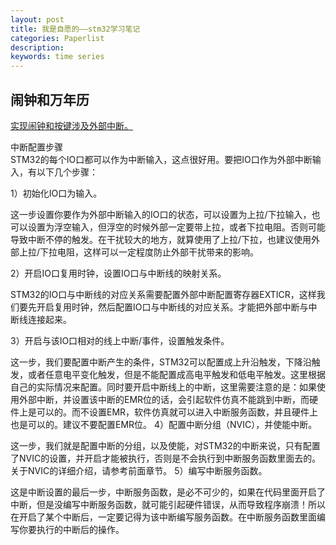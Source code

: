 ```yaml
---
layout: post
title: 我是自愿的——stm32学习笔记
categories: Paperlist
description: 
keywords: time series
---
```


## 闹钟和万年历

[实现闹钟和按键涉及外部中断。](https://blog.csdn.net/zzwdkxx/article/details/9036679)


中断配置步骤                                                                                                                          
STM32的每个IO口都可以作为中断输入，这点很好用。要把IO口作为外部中断输入，有以下几个步骤：

1）初始化IO口为输入。

这一步设置你要作为外部中断输入的IO口的状态，可以设置为上拉/下拉输入，也可以设置为浮空输入，但浮空的时候外部一定要带上拉，或者下拉电阻。否则可能导致中断不停的触发。在干扰较大的地方，就算使用了上拉/下拉，也建议使用外部上拉/下拉电阻，这样可以一定程度防止外部干扰带来的影响。

2）开启IO口复用时钟，设置IO口与中断线的映射关系。

STM32的IO口与中断线的对应关系需要配置外部中断配置寄存器EXTICR，这样我们要先开启复用时钟，然后配置IO口与中断线的对应关系。才能把外部中断与中断线连接起来。

3）开启与该IO口相对的线上中断/事件，设置触发条件。

这一步，我们要配置中断产生的条件，STM32可以配置成上升沿触发，下降沿触发，或者任意电平变化触发，但是不能配置成高电平触发和低电平触发。这里根据自己的实际情况来配置。同时要开启中断线上的中断，这里需要注意的是：如果使用外部中断，并设置该中断的EMR位的话，会引起软件仿真不能跳到中断，而硬件上是可以的。而不设置EMR，软件仿真就可以进入中断服务函数，并且硬件上也是可以的。建议不要配置EMR位。
4）配置中断分组（NVIC），并使能中断。

这一步，我们就是配置中断的分组，以及使能，对STM32的中断来说，只有配置了NVIC的设置，并开启才能被执行，否则是不会执行到中断服务函数里面去的。关于NVIC的详细介绍，请参考前面章节。
5）编写中断服务函数。

这是中断设置的最后一步，中断服务函数，是必不可少的，如果在代码里面开启了中断，但是没编写中断服务函数，就可能引起硬件错误，从而导致程序崩溃！所以在开启了某个中断后，一定要记得为该中断编写服务函数。在中断服务函数里面编写你要执行的中断后的操作。
